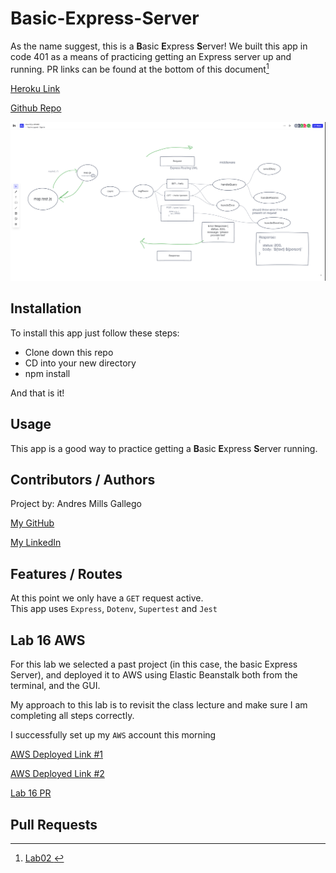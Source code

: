 # Basic-Express-Server

As the name suggest, this is a **B**asic **E**xpress **S**erver!
We built this app in code 401 as a means of practicing getting an Express server up and running.
PR links can be found at the bottom of this document[^1]

[Heroku Link](https://andres-basic-express-server.herokuapp.com/)

[Github Repo](https://github.com/AndresMillsGallego/basic-express-server)

![Class 02 UML](./assets/class-02-UML.png)

## Installation

To install this app just follow these steps:

- Clone down this repo
- CD into your new directory
- npm install

And that is it!

## Usage

This app is a good way to practice getting a **B**asic **E**xpress **S**erver running.

## Contributors / Authors

Project by: Andres Mills Gallego

[My GitHub](https://github.com/AndresMillsGallego)

[My LinkedIn](https://www.linkedin.com/in/andres-mills-gallego/)

## Features / Routes

At this point we only have a `GET` request active.  
This app uses `Express`, `Dotenv`, `Supertest` and `Jest`

## Lab 16 AWS

For this lab we selected a past project (in this case, the basic Express Server), and deployed it to AWS using Elastic Beanstalk both from the terminal, and the GUI.

My approach to this lab is to revisit the class lecture and make sure I am completing all steps correctly.  

I successfully set up my `AWS` account this morning

[AWS Deployed Link #1](http://basicexpress-env.eba-pmcggp27.us-west-2.elasticbeanstalk.com/)

[AWS Deployed Link #2](http://basic-express-cli-env.eba-ye7spjvv.us-west-2.elasticbeanstalk.com/)

[Lab 16 PR](https://github.com/AndresMillsGallego/basic-express-server/pull/3)

## Pull Requests

[^1]: [Lab02 ](https://github.com/AndresMillsGallego/basic-express-server/pulls?q=is%3Apr+is%3Aclosed)




